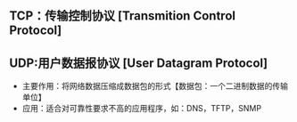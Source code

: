 ## TCP：传输控制协议 [Transmition Control Protocol]

## UDP:用户数据报协议 [User Datagram Protocol]

- 主要作用：将网络数据压缩成数据包的形式【数据包：一个二进制数据的传输单位】
- 应用：适合对可靠性要求不高的应用程序，如：DNS，TFTP，SNMP
